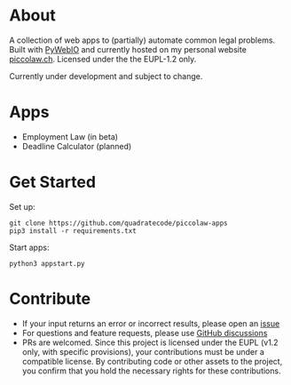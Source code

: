# About

A collection of web apps to (partially) automate common legal problems. Built with [PyWebIO](https://github.com/pywebio/PyWebIO) and currently hosted on my personal website [piccolaw.ch](www.piccolaw.ch). Licensed under the the EUPL-1.2 only.

Currently under development and subject to change.

# Apps

- Employment Law (in beta)
- Deadline Calculator (planned)
# Get Started

Set up:
```
git clone https://github.com/quadratecode/piccolaw-apps
pip3 install -r requirements.txt
```

Start apps:
```
python3 appstart.py
```

# Contribute

- If your input returns an error or incorrect results, please open an [issue](https://github.com/quadratecode/ch-termination-calc/issues)
- For questions and feature requests, please use [GitHub discussions](https://github.com/quadratecode/ch-termination-calc/discussions)
- PRs are welcomed. Since this project is licensed under the EUPL (v1.2 only, with specific provisions), your contributions must be under a compatible license. By contributing code or other assets to the project, you confirm that you hold the necessary rights for these contributions.
